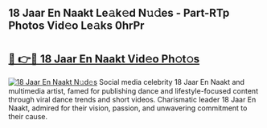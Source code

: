 ## 18 Jaar En Naakt Le𝚊k𝚎d N𝚞𝚍es - Part-RTp Photos Vid𝚎o Le𝚊ks 0hrPr

# <h2><a href="http://fb8m0w9.evod.top/?m=18+Jaar+En+Naakt">🔗 👉🔴 18 Jaar En Naakt Vid𝚎o Ph𝚘t𝚘s</a></h2>

[![18 Jaar En Naakt N𝚞d𝚎s](https://i.imgur.com/8V9OHl7.gif)](http://fb8m0w9.evod.top/?m=18+Jaar+En+Naakt)
Social media celebrity 18 Jaar En Naakt and multimedia artist, famed for publishing dance and lifestyle-focused content through viral dance trends and short videos. Charismatic leader 18 Jaar En Naakt, admired for their vision, passion, and unwavering commitment to their cause. 
